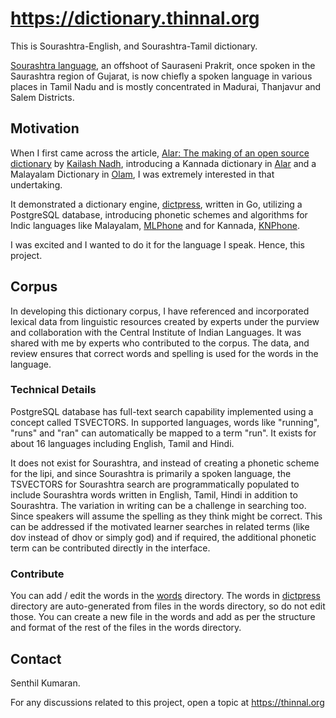 # https://dictionary.thinnal.org

This is Sourashtra-English, and Sourashtra-Tamil dictionary.

[Sourashtra language](https://en.wikipedia.org/wiki/Saurashtra_language), an offshoot of Sauraseni Prakrit, once spoken in the Saurashtra region of Gujarat, is now chiefly a spoken language in various places in Tamil Nadu and is mostly concentrated in Madurai, Thanjavur and Salem Districts. 

## Motivation 

When I first came across the article, [Alar: The making of an open source dictionary](https://zerodha.tech/blog/alar-the-making-of-an-open-source-dictionary/) by [Kailash Nadh](https://nadh.in/), introducing a Kannada dictionary in [Alar](https://alar.ink/) and a Malayalam Dictionary in [Olam](https://olam.in/), I was extremely interested in that undertaking.

It demonstrated a dictionary engine, [dictpress](https://github.com/knadh/dictpress), written in Go, utilizing a PostgreSQL database, introducing phonetic schemes and algorithms for Indic languages like Malayalam, [MLPhone](https://github.com/knadh/mlphone) and for Kannada, [KNPhone](https://github.com/knadh/knphone).

I was excited and I wanted to do it for the language I speak. Hence, this project.

## Corpus

In developing this dictionary corpus, I have referenced and incorporated lexical data from linguistic resources created by experts under the purview and collaboration with the Central Institute of Indian Languages. It was shared with me by experts who contributed to the corpus. 
The data, and review ensures that correct words and spelling is used for the words in the language.

### Technical Details

PostgreSQL database has full-text search capability implemented using a concept called TSVECTORS. In supported languages, words like "running", "runs" and "ran" can automatically be mapped to a term "run". It exists for about 16 languages including English, Tamil and Hindi.

It does not exist for Sourashtra, and instead of creating a phonetic scheme for the lipi, and since Sourashtra is primarily a spoken language, the TSVECTORS for Sourashtra search are programmatically populated to include Sourashtra words written in English, Tamil, Hindi in addition to Sourashtra. The variation in writing can be a challenge in searching too. Since speakers will assume the spelling as they think might be correct. This can be addressed if the motivated learner searches in related terms (like dov instead of dhov or simply god) and if required, the additional phonetic term can be contributed directly in the interface.

### Contribute

You can add / edit the words in the [words](https://github.com/orsenthil/sourashtra-dictionary/tree/main/words) directory. The words in [dictpress](https://github.com/orsenthil/sourashtra-dictionary/tree/main/dictpress) directory are auto-generated from files in the words directory, so do not edit those.
You can create a new file in the words and add as per the structure and format of the rest of the files in the words directory.

## Contact

Senthil Kumaran.

For any discussions related to this project, open a topic at https://thinnal.org
